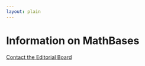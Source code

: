 ```yaml
---
layout: plain
---
```

<h1 class="smallcaps">Information on MathBases</h1>

<a href="mailto:info@mathbases.org">Contact the Editorial Board</a>